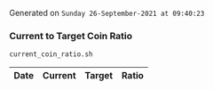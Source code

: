 Generated on `Sunday 26-September-2021 at 09:40:23`

### Current to Target Coin Ratio
`current_coin_ratio.sh`

Date|Current|Target|Ratio
---|---|---|---
